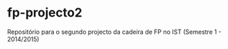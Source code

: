fp-projecto2
===========

Repositório para o segundo projecto da cadeira de FP no IST (Semestre 1 - 2014/2015)
